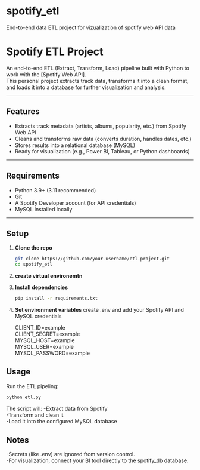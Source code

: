 # spotify_etl
End-to-end data ETL project for vizualization of spotify web API data

# Spotify ETL Project

An end-to-end ETL (Extract, Transform, Load) pipeline built with Python to work with the [Spotify Web API].  
This personal project extracts track data, transforms it into a clean format, and loads it into a database for further visualization and analysis.

---

## Features
- Extracts track metadata (artists, albums, popularity, etc.) from Spotify Web API
- Cleans and transforms raw data (converts duration, handles dates, etc.)
- Stores results into a relational database (MySQL)
- Ready for visualization (e.g., Power BI, Tableau, or Python dashboards)

---

## Requirements
- Python 3.9+  (3.11 recommended)
- Git  
- A Spotify Developer account (for API credentials)  
- MySQL installed locally

---

## Setup

1. **Clone the repo**
   ```bash
   git clone https://github.com/your-username/etl-project.git
   cd spotify_etl

2. **create virtual environemtn**

3. **Install dependencies**
    ```bash
    pip install -r requirements.txt

4. **Set environment variables**
    create .env and add your Spotify API and MySQL credentials
    
    CLIENT_ID=example  
    CLIENT_SECRET=example  
    MYSQL_HOST=example  
    MYSQL_USER=example  
    MYSQL_PASSWORD=example  

## Usage
Run the ETL pipeling:
```bash
python etl.py
```

The script will:
-Extract data from Spotify  
-Transform and clean it  
-Load it into the configured MySQL database  

## Notes
-Secrets (like .env) are ignored from version control.  
-For visualization, connect your BI tool directly to the spotify_db database.  